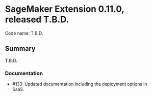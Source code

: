 # SageMaker Extension 0.11.0, released T.B.D.

Code name: T.B.D.

## Summary

T.B.D.

### Documentation

- #133: Updated documentation including the deployment options in SaaS.

